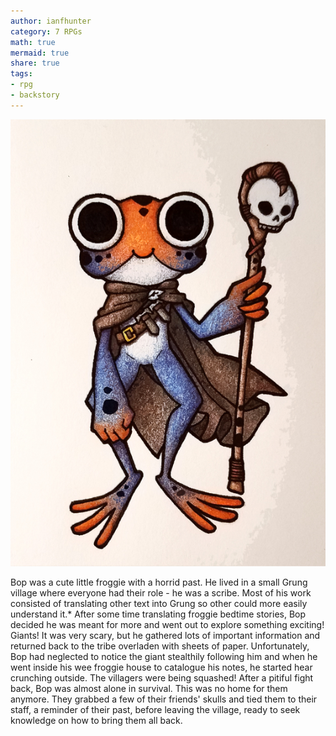 ```yaml
---
author: ianfhunter
category: 7 RPGs
math: true
mermaid: true
share: true
tags:
- rpg
- backstory
---
```


<img src='/assets/img/notes/Pasted image 20220506093713.png' />

Bop was a cute little froggie with a horrid past. He lived in a small Grung village where everyone had their role - he was a scribe. Most of his work consisted of translating other text into Grung so other could more easily understand it.* After some time translating froggie bedtime stories, Bop decided he was meant for more and went out to explore something exciting! Giants! It was very scary, but he gathered lots of important information and returned back to the tribe overladen with sheets of paper. Unfortunately, Bop had neglected to notice the giant stealthily following him and when he went inside his wee froggie house to catalogue his notes, he started hear crunching outside. The villagers were being squashed! After a pitiful fight back, Bop was almost alone in survival. This was no home for them anymore. They grabbed a few of their friends' skulls and tied them to their staff, a reminder of their past, before leaving the village, ready to seek knowledge on how to bring them all back.